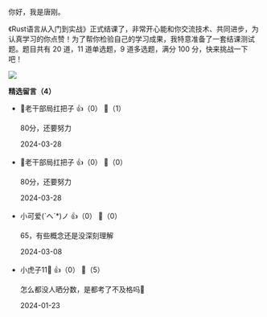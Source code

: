 你好，我是唐刚。

《Rust语言从入门到实战》正式结课了，非常开心能和你交流技术、共同进步，为认真学习的你点赞！为了帮你检验自己的学习成果，我特意准备了一套结课测试题。题目共有 20 道，11 道单选题，9 道多选题，满分 100 分，快来挑战一下吧！

[![](https://static001.geekbang.org/resource/image/28/a4/28d1be62669b4f3cc01c36466bf811a4.png?wh=1142%2A201)](http://time.geekbang.org/quiz/intro?act_id=6754&exam_id=14450)
<div><strong>精选留言（4）</strong></div><ul>
<li><span>🙈老干部局扛把子</span> 👍（0） 💬（1）<p>80分，还要努力</p>2024-03-28</li><br/><li><span>🙈老干部局扛把子</span> 👍（0） 💬（0）<p>80分，还要努力</p>2024-03-28</li><br/><li><span>小可爱(`へ´*)ノ</span> 👍（0） 💬（0）<p>65，有些概念还是没深刻理解</p>2024-03-08</li><br/><li><span>小虎子11🐯</span> 👍（0） 💬（5）<p>怎么都没人晒分数，是都考了不及格吗🤔</p>2024-01-23</li><br/>
</ul>